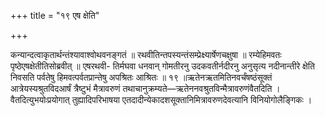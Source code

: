 +++
title = "१९ एष क्षेति"

+++

कन्यान्दत्वाकृतार्थन्तंश्यावाश्वोथवनङ्गतं ॥ रथवीतिन्तपस्यन्तंसम्प्रेक्ष्यार्षेणचक्षुषा ॥ रम्येहिमवतः पृष्ठेएषक्षेतीतिसोब्रवीत् ॥ एषरथवी- तिर्मघवा धनवान् गोमतीरनु उदकवतीर्नदीरनु अनुसृत्य नदीनान्तीरे क्षेति निवसति पर्वतेषु हिमवत्पर्वतप्रान्तेषु अपश्रितः आश्रितः ॥ १९ ॥ऋतेनऋतमितिनवर्चंषष्ठंसूक्तं आत्रेयस्यश्रुतविदआर्षं त्रैष्टुभं मैत्रावरुणं तथाचानुक्रम्यते—ऋतेननवश्रुतविन्मैत्रावरुणंवैतदिति । वैतदित्युभयोःप्रयोगात् तुह्यादिपरिभाषया एतदादीन्येकादशसूक्तानिमित्रावरुणदेवत्यानि विनियोगोलैङ्गिकः ।
